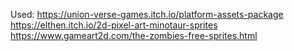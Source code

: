 Used: 
	https://union-verse-games.itch.io/platform-assets-package
	https://elthen.itch.io/2d-pixel-art-minotaur-sprites
	https://www.gameart2d.com/the-zombies-free-sprites.html
